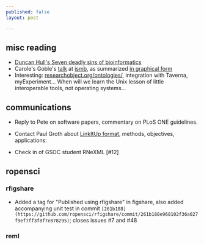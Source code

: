 ```yaml
---
published: false
layout: post

---
```


## misc reading

- [Duncan Hull's Seven deadly sins of bioinformatics](http://www.slideshare.net/dullhunk/the-seven-deadly-sins-of-bioinformatics)
- Carole's Goble's [talk](http://t.co/srxvCafNB5) at [ismb](http://t.co/4WAB3PczGT), as summarized [in graphical form](http://farm3.staticflickr.com/2877/9367535795_1fd45ba0de_c.jpg)
- Interesting: [researchobject.org/ontologies/](http://www.researchobject.org/ontologies/), integration with Taverna, myExperiment... When will we learn the Unix lesson of little interoperable tools, not operating systems...

## communications

- Reply to Pete on software papers, commentary on PLoS ONE guidelines.  
- Contact Paul Groth about [LinkItUp format](), methods, objectives, applications: 

- Check in of GSOC student RNeXML [#12]

## ropensci 


### rfigshare

- Added a tag for "Published using rfigshare" in figshare, also added accompanying unit test in commit `[261b188](https://github.com/ropensci/rfigshare/commit/261b188e968102f36a027f9ef7ff3f8f7e878295)`; closes issues #7 and #48

### reml


